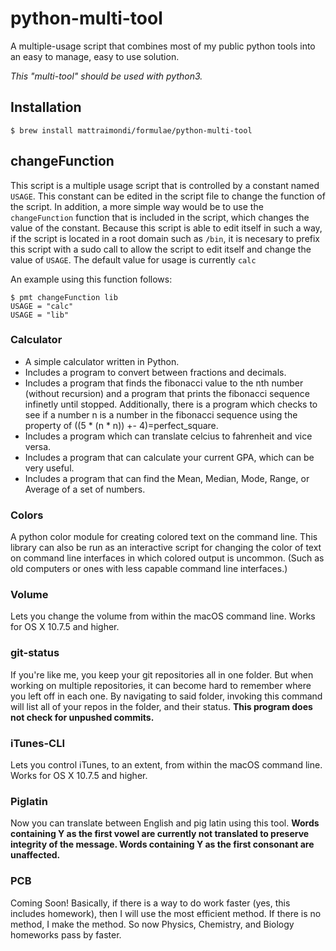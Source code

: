 # python-multi-tool
A multiple-usage script that combines most of my public python tools into an easy to manage, easy to use solution.

*This "multi-tool" should be used with python3.*

## Installation
```
$ brew install mattraimondi/formulae/python-multi-tool
```

## changeFunction
This script is a multiple usage script that is controlled by a constant named `USAGE`. This constant can be edited in the script file to change the function of the script. In addition, a more simple way would be to use the `changeFunction` function that is included in the script, which changes the value of the constant. Because this script is able to edit itself in such a way, if the script is located in a root domain such as `/bin`, it is necesary to prefix this script with a sudo call to allow the script to edit itself and change the value of `USAGE`. The default value for usage is currently `calc`

An example using this function follows:
```
$ pmt changeFunction lib
USAGE = "calc"
USAGE = "lib"
```

### Calculator
* A simple calculator written in Python.
* Includes a program to convert between fractions and decimals.
* Includes a program that finds the fibonacci value to the nth number (without recursion) and a program that prints the fibonacci sequence infinetly until stopped. Additionally, there is a program which checks to see if a number n is a number in the fibonacci sequence using the property of ((5 * (n * n)) +- 4)=perfect_square.
* Includes a program which can translate celcius to fahrenheit and vice versa.
* Includes a program that can calculate your current GPA, which can be very useful.
* Includes a program that can find the Mean, Median, Mode, Range, or Average of a set of numbers.

### Colors
A python color module for creating colored text on the command line. This library can also be run as an interactive script for changing the color of text on command line interfaces in which colored output is uncommon. (Such as old computers or ones with less capable command line interfaces.)

### Volume
Lets you change the volume from within the macOS command line. Works for OS X 10.7.5 and higher.

### git-status
If you're like me, you keep your git repositories all in one folder. But when working on multiple repositories, it can become hard to remember where you left off in each one. By navigating to said folder, invoking this command will list all of your repos in the folder, and their status. **This program does not check for unpushed commits.**

### iTunes-CLI
Lets you control iTunes, to an extent, from within the macOS command line. Works for OS X 10.7.5 and higher.

### Piglatin
Now you can translate between English and pig latin using this tool. **Words containing Y as the first vowel are currently not translated to preserve integrity of the message. Words containing Y as the first consonant are unaffected.**

### PCB
Coming Soon! Basically, if there is a way to do work faster (yes, this includes homework), then I will use the most efficient method. If there is no method, I make the method. So now Physics, Chemistry, and Biology homeworks pass by faster.
